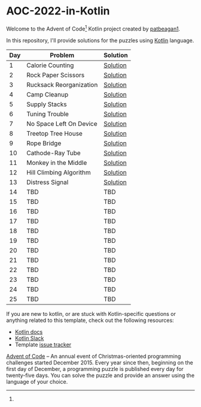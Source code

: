 # AOC-2022-in-Kotlin

Welcome to the Advent of Code[^aoc] Kotlin project created by [patbeagan1][github].

In this repository, I'll provide solutions for the puzzles using [Kotlin][kotlin] language.

|Day|Problem|Solution|
|-|-|-|
|1|Calorie Counting|[Solution](./src/main/dev/patbeagan/days/Day01)|
|2|Rock Paper Scissors|[Solution](./src/main/dev/patbeagan/days/Day02)|
|3|Rucksack Reorganization|[Solution](./src/main/dev/patbeagan/days/Day03)|
|4|Camp Cleanup|[Solution](./src/main/dev/patbeagan/days/Day04)|
|5|Supply Stacks|[Solution](./src/main/dev/patbeagan/days/Day05)|
|6|Tuning Trouble|[Solution](./src/main/dev/patbeagan/days/Day06)|
|7|No Space Left On Device|[Solution](./src/main/dev/patbeagan/days/Day07)|
|8|Treetop Tree House|[Solution](./src/main/dev/patbeagan/days/Day08)|
|9|Rope Bridge|[Solution](./src/main/dev/patbeagan/days/Day09)|
|10|Cathode-Ray Tube|[Solution](./src/main/dev/patbeagan/days/Day10)|
|11|Monkey in the Middle|[Solution](./src/main/dev/patbeagan/days/Day11)|
|12|Hill Climbing Algorithm|[Solution](./src/main/dev/patbeagan/days/Day12)|
|13|Distress Signal|[Solution](./src/main/dev/patbeagan/days/Day13)|
|14|TBD|TBD|
|15|TBD|TBD|
|16|TBD|TBD|
|17|TBD|TBD|
|18|TBD|TBD|
|19|TBD|TBD|
|20|TBD|TBD|
|21|TBD|TBD|
|22|TBD|TBD|
|23|TBD|TBD|
|24|TBD|TBD|
|25|TBD|TBD|

If you are new to kotlin, or are stuck with Kotlin-specific questions or anything related to this template, check out
the following resources:

- [Kotlin docs][docs]
- [Kotlin Slack][slack]
- Template [issue tracker][issues]

[^aoc]:
[Advent of Code][aoc] – An annual event of Christmas-oriented programming challenges started December 2015.
Every year since then, beginning on the first day of December, a programming puzzle is published every day for
twenty-five days.
You can solve the puzzle and provide an answer using the language of your choice.

[aoc]: https://adventofcode.com

[docs]: https://kotlinlang.org/docs/home.html

[github]: https://github.com/patbeagan1

[issues]: https://github.com/kotlin-hands-on/advent-of-code-kotlin-template/issues

[kotlin]: https://kotlinlang.org

[slack]: https://surveys.jetbrains.com/s3/kotlin-slack-sign-up

[template]: https://github.com/kotlin-hands-on/advent-of-code-kotlin-template
